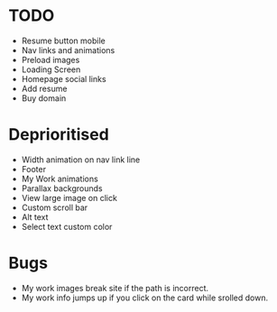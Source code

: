 # TODO
- Resume button mobile
- Nav links and animations
- Preload images
- Loading Screen
- Homepage social links
- Add resume
- Buy domain


# Deprioritised
- Width animation on nav link line
- Footer
- My Work animations
- Parallax backgrounds
- View large image on click
- Custom scroll bar
- Alt text
- Select text custom color

# Bugs
- My work images break site if the path is incorrect.
- My work info jumps up if you click on the card while srolled down.
